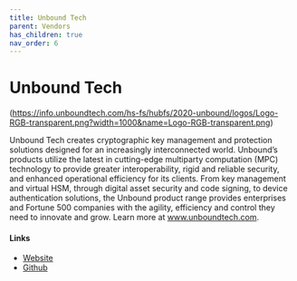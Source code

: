 ```yaml
---
title: Unbound Tech
parent: Vendors
has_children: true
nav_order: 6
---
```


# Unbound Tech

(https://info.unboundtech.com/hs-fs/hubfs/2020-unbound/logos/Logo-RGB-transparent.png?width=1000&name=Logo-RGB-transparent.png)


Unbound Tech creates cryptographic key management and protection solutions designed for an increasingly interconnected world.
Unbound’s products utilize the latest in cutting-edge multiparty computation (MPC) technology to provide greater interoperability, rigid and reliable security, and enhanced operational efficiency for its clients. 
From key management and virtual HSM, through digital asset security and code signing, to device authentication solutions, the Unbound product range provides enterprises and Fortune 500 companies with the agility, efficiency and control they need to innovate and grow. 
Learn more at www.unboundtech.com. 


#### Links
- [Website](https://www.unboundtech.com/)
- [Github](https://github.com/unbound-tech/)